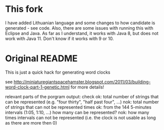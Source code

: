 This fork
=============
I have added Lithuanian language and some changes to how candidate is generated - see code.
Also, there are some issues with running this with Eclipse and Java. As far as I understand, it works with Java 8, but 
does not work with Java 11. Don't know if it works with 9 or 10.


Original README
=============
This is just a quick hack for generating word clocks

see http://miniaturegiantspacehamster.blogspot.com/2011/03/building-word-clock-part-1-genetic.html for more details!

relevant parts of the porgram output:
check ok:	total number of strings that can be represented (e.g. "four thirty", "half past four", ...)
nok:		total number of strings that can not be represented
times ok:	from the 144 5-minutes intervals (1:05, 1:10, ...) how many can be represented?
nok:		how many times intervals can not be represented (i.e. the clock is not usable as long as there are more then 0)

